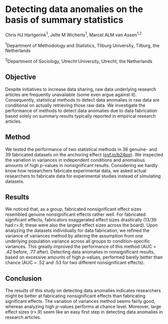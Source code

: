 # Detecting data anomalies on the basis of summary statistics

Chris HJ Hartgerink<sup>1</sup>, Jelte M Wicherts<sup>1</sup>, Marcel ALM van Assen<sup>1,2</sup>

<sup>1</sup>Department of Methodology and Statistics, Tilburg University, Tilburg, the Netherlands

<sup>2</sup>Department of Sociology, Utrecht University, Utrecht, the Netherlands

## Objective

Despite initiatives to increase data sharing, raw data underlying research articles are frequently unavailable (some even argue against it). Consequently, statistical methods to detect data anomalies in raw data are conditional on actually retrieving those raw data. We investigate the performance of methods to detect data anomalies due to data fabrication based solely on summary results typically reported in empirical research articles.

## Method

We tested the performance of two statistical methods in 36 genuine- and 39 fabricated datasets on the anchoring effect ([osf.io/b24pq](https://osf.io/b24pq)). We inspected the variation in variances in independent conditions and anomalous amounts of high *p*-values in nonsignificant results. Considering we hardly know how researchers fabricate experimental data, we asked actual researchers to fabricate data for experimental studies instead of simulating datasets. 

## Results

We noticed that, as a group, fabricated nonsignificant effect sizes resembled genuine nonsignificant effects rather well. For fabricated significant effects, fabricators exaggerated effect sizes drastically (13/39 had r>.9; these were also the largest effect sizes across the board). Upon analyzing the datasets individually for data fabrication, we refined the variance of variances method by altering the assumption from one underlying population variance across all groups to condition-specific variances. This greatly improved the performance of this method (AUC = .42 before, .77 after). Detecting data anomalies in nonsignificant results, based on excessive amounts of high *p*-values, performed barely better than chance (AUC = .52 and .53 for two different nonsignificant effects). 


## Conclusion

The results of this study on detecting data anomalies indicates researchers might be better at fabricating nonsignificant effects than fabricating significant effects. The variation of variances method seems fairly good, whereas analyzing high *p*-values performs at chance level. Moreover, large effect sizes (r>.9) seem like an easy first step in detecting data anomalies in research articles.